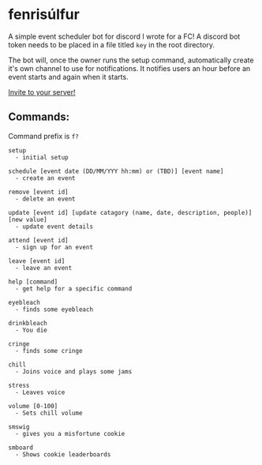 # fenrisúlfur

A simple event scheduler bot for discord I wrote for a FC!
A discord bot token needs to be placed in a file titled `key` in the root directory.

The bot will, once the owner runs the setup command, automatically create it's own channel to use for notifications. It notifies users an hour before an event starts and again when it starts.

[Invite to your server!](https://discordapp.com/api/oauth2/authorize?client_id=608760669181050885&permissions=305327120&scope=bot)

## Commands:
Command prefix is `f?`
```
setup
  - initial setup
 
schedule [event date (DD/MM/YYY hh:mm) or (TBD)] [event name]
  - create an event
  
remove [event id]
  - delete an event
  
update [event id] [update catagory (name, date, description, people)] [new value]
  - update event details
  
attend [event id]
  - sign up for an event
  
leave [event id]
  - leave an event
  
help [command]
  - get help for a specific command
  
eyebleach
  - finds some eyebleach

drinkbleach
  - You die

cringe
  - finds some cringe

chill
  - Joins voice and plays some jams

stress
  - Leaves voice

volume [0-100]
  - Sets chill volume

smswig
  - gives you a misfortune cookie

smboard
  - Shows cookie leaderboards
```
